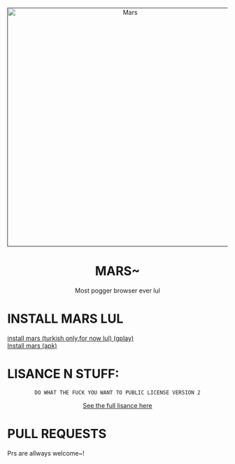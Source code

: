  <div align="center">

 <p>
    <a href=""><img src="https://images-ext-1.discordapp.net/external/JAYIWNttW6AWNjAE-EsDhcJSTA3lpgxyawZrblWPaGI/https/repository-images.githubusercontent.com/388549605/0dd2d16e-19f5-47a2-b212-ad921acaaa5c?width=400&height=225" width="546" alt="Mars" /> </a>
  </p>
  <h1>MARS~</h1>
  <p>Most pogger browser ever lul</p>
 </div> 

 # INSTALL MARS LUL
 <a href="https://play.google.com/store/apps/details?id=com.marsbrowser.ashpotter.app">install mars (turkish only,for now lul) (gplay)</a><br>
 <a href="https://github.com/chad-engine/mars/releases/tag/10.1">Install mars (apk)</a>
 
 # LISANCE N STUFF:
 <html>
 <p>
 <div align="center">

    DO WHAT THE FUCK YOU WANT TO PUBLIC LICENSE VERSION 2
 
  <a href="https://github.com/chad-engine/mars/blob/main/LICENSE">See the full lisance here</a>
</p></div>
 </html>
 
# PULL REQUESTS
Prs are allways welcome~!
